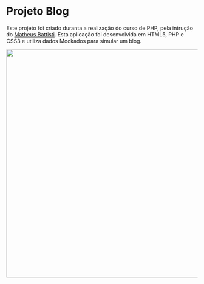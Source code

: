<h1>Projeto Blog</h1>

<p>Este projeto foi criado duranta a realização do curso de PHP, pela intrução do <a href="https://www.udemy.com/user/matheus-battisti/?gclid=Cj0KCQiA8aOeBhCWARIsANRFrQG_L_muRLSl42Kds4DNZsmK04oMrGvLAdrpcBRHR8MovYXr_OKqnrcaAmZJEALw_wcB">Matheus Battisti</a>. Esta aplicação foi desenvolvida em HTML5, PHP e CSS3 e utiliza dados Mockados para simular um blog.</p>

<p align="center">
    <img width="600" src="img/readme/blog.gif"/>
</p>